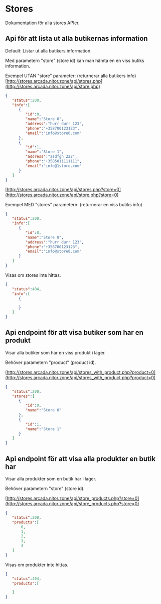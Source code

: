 # Stores

Dokumentation för alla stores APIer.


## Api för att lista ut alla butikernas information

Default: Listar ut alla butikers information.

Med parametern "store" (store id) kan man hämta en en viss butiks information.


Exempel UTAN "store" parameter: (returnerar alla butikers info)
[http://stores.arcada.nitor.zone/api/stores.php](http://stores.arcada.nitor.zone/api/store.php)

```JSON
{  
   "status":200,
   "info":[
      {  
         "id":0,
         "name":"Store 0",
         "address":"hurr durr 123",
         "phone":"+358700123123",
         "email":"info@store0.com"
      },
      {  
         "id":1,
         "name":"Store 1",
         "address":"asdfgh 222",
         "phone":"+3585011111111",
         "email":"info@1store.com"
      }
   ]
}
```


[http://stores.arcada.nitor.zone/api/stores.php?store=0](http://stores.arcada.nitor.zone/api/store.php?store=0)

Exempel MED "stores" parametern: (returnerar en viss butiks info)

```JSON
{  
   "status":200,
   "info":[
      {  
         "id":0,
         "name":"Store 0",
         "address":"hurr durr 123",
         "phone":"+358700123123",
         "email":"info@store0.com"
      }
   ]
}
```

Visas om stores inte hittas.

```JSON
{  
   "status":404,
   "info":[
      {  

      }
   ]
}
```

## Api endpoint för att visa butiker som har en produkt

Visar alla butiker som har en viss produkt i lager.

Behöver parametern "product" (product id).

[http://stores.arcada.nitor.zone/api/stores_with_product.php?product=0](http://stores.arcada.nitor.zone/api/stores_with_product.php?product=0)
```JSON
{  
   "status":200,
   "stores":[  
      {  
         "id":0,
         "name":"Store 0"
      },
      {  
         "id":1,
         "name":"Store 1"
      }
   ]
}
```

## Api endpoint för att visa alla produkter en butik har

Visar alla produkter som en butik har i lager.

Behöver parametern "store" (store id).

[http://stores.arcada.nitor.zone/api/store_products.php?store=0](http://stores.arcada.nitor.zone/api/store_products.php?store=0)
```JSON
{  
   "status":200,
   "products":[  
       0,
       1,
       2,
       3,
       4
   ]
}
```


Visas om produkter inte hittas.

```JSON
{  
   "status":404,
   "products":[  

   ]
}
```
